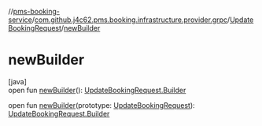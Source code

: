 //[pms-booking-service](../../../index.md)/[com.github.j4c62.pms.booking.infrastructure.provider.grpc](../index.md)/[UpdateBookingRequest](index.md)/[newBuilder](new-builder.md)

# newBuilder

[java]\
open fun [newBuilder](new-builder.md)(): [UpdateBookingRequest.Builder](-builder/index.md)

open fun [newBuilder](new-builder.md)(prototype: [UpdateBookingRequest](index.md)): [UpdateBookingRequest.Builder](-builder/index.md)
